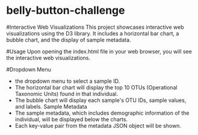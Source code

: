 # belly-button-challenge

#Interactive Web Visualizations
This project showcases interactive web visualizations using the D3 library. It includes a horizontal bar chart, a bubble chart, and the display of sample metadata.

#Usage
Upon opening the index.html file in your web browser, you will see the interactive web visualizations.

#Dropdown Menu
- the dropdown menu to select a sample ID.
- The horizontal bar chart will display the top 10 OTUs (Operational Taxonomic Units) found in that individual.
- The bubble chart will display each sample's OTU IDs, sample values, and labels.
Sample Metadata
- The sample metadata, which includes demographic information of the individual, will be displayed below the charts.
- Each key-value pair from the metadata JSON object will be shown.
